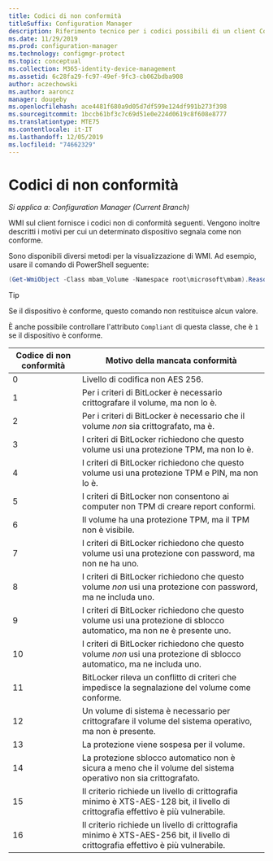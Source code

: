 ```yaml
---
title: Codici di non conformità
titleSuffix: Configuration Manager
description: Riferimento tecnico per i codici possibili di un client Configuration Manager non conforme ai criteri di BitLocker
ms.date: 11/29/2019
ms.prod: configuration-manager
ms.technology: configmgr-protect
ms.topic: conceptual
ms.collection: M365-identity-device-management
ms.assetid: 6c28fa29-fc97-49ef-9fc3-cb062bdba908
author: aczechowski
ms.author: aaroncz
manager: dougeby
ms.openlocfilehash: ace4481f680a9d05d7df599e124df991b273f398
ms.sourcegitcommit: 1bccb61bf3c7c69d51e0e224d0619c8f608e8777
ms.translationtype: MTE75
ms.contentlocale: it-IT
ms.lasthandoff: 12/05/2019
ms.locfileid: "74662329"
---
```

# <a name="non-compliance-codes"></a>Codici di non conformità

*Si applica a: Configuration Manager (Current Branch)*

<!--3601034-->

WMI sul client fornisce i codici non di conformità seguenti. Vengono inoltre descritti i motivi per cui un determinato dispositivo segnala come non conforme.

Sono disponibili diversi metodi per la visualizzazione di WMI. Ad esempio, usare il comando di PowerShell seguente:

``` PowerShell
(Get-WmiObject -Class mbam_Volume -Namespace root\microsoft\mbam).ReasonsForNoncompliance
```

> [!TIP]
> Se il dispositivo è conforme, questo comando non restituisce alcun valore.
>
> È anche possibile controllare l'attributo `Compliant` di questa classe, che è `1` se il dispositivo è conforme.

|Codice di non conformità|Motivo della mancata conformità|
|--- |--- |
|0|Livello di codifica non AES 256.|
|1|Per i criteri di BitLocker è necessario crittografare il volume, ma non lo è.|
|2|Per i criteri di BitLocker è necessario che il volume *non* sia crittografato, ma è.|
|3|I criteri di BitLocker richiedono che questo volume usi una protezione TPM, ma non lo è.|
|4|I criteri di BitLocker richiedono che questo volume usi una protezione TPM e PIN, ma non lo è.|
|5|I criteri di BitLocker non consentono ai computer non TPM di creare report conformi.|
|6|Il volume ha una protezione TPM, ma il TPM non è visibile.|
|7|I criteri di BitLocker richiedono che questo volume usi una protezione con password, ma non ne ha uno.|
|8|I criteri di BitLocker richiedono che questo volume *non* usi una protezione con password, ma ne includa uno.|
|9|I criteri di BitLocker richiedono che questo volume usi una protezione di sblocco automatico, ma non ne è presente uno.|
|10|I criteri di BitLocker richiedono che questo volume *non* usi una protezione di sblocco automatico, ma ne includa uno.|
|11|BitLocker rileva un conflitto di criteri che impedisce la segnalazione del volume come conforme.|
|12|Un volume di sistema è necessario per crittografare il volume del sistema operativo, ma non è presente.|
|13|La protezione viene sospesa per il volume.|
|14|La protezione sblocco automatico non è sicura a meno che il volume del sistema operativo non sia crittografato.|
|15|Il criterio richiede un livello di crittografia minimo è XTS-AES-128 bit, il livello di crittografia effettivo è più vulnerabile.|
|16|Il criterio richiede un livello di crittografia minimo è XTS-AES-256 bit, il livello di crittografia effettivo è più vulnerabile.|
